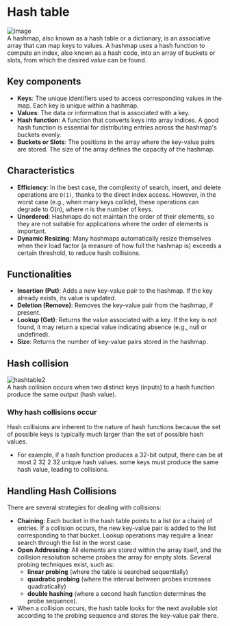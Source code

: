 # Hash table
![image](https://github.com/vacu9708/Study-records/assets/67142421/18d449db-794e-41d5-b3a4-89d2e7d3ba4a)<br>
A hashmap, also known as a hash table or a dictionary, is an associative array that can map keys to values. A hashmap uses a hash function to compute an index, also known as a hash code, into an array of buckets or slots, from which the desired value can be found.

## Key components
- **Keys**: The unique identifiers used to access corresponding values in the map. Each key is unique within a hashmap.
- **Values**: The data or information that is associated with a key.
- **Hash function**: A function that converts keys into array indices. A good hash function is essential for distributing entries across the hashmap's buckets evenly.
- **Buckets or Slots**: The positions in the array where the key-value pairs are stored. The size of the array defines the capacity of the hashmap.

## Characteristics
- **Efficiency**: In the best case, the complexity of search, insert, and delete operations are `O(1)`, thanks to the direct index access. However, in the worst case (e.g., when many keys collide), these operations can degrade to O(n), where n is the number of keys.
- **Unordered**: Hashmaps do not maintain the order of their elements, so they are not suitable for applications where the order of elements is important.
- **Dynamic Resizing**: Many hashmaps automatically resize themselves when their load factor (a measure of how full the hashmap is) exceeds a certain threshold, to reduce hash collisions.

## Functionalities
- **Insertion (Put)**: Adds a new key-value pair to the hashmap. If the key already exists, its value is updated.
- **Deletion (Remove)**: Removes the key-value pair from the hashmap, if present.
- **Lookup (Get)**: Returns the value associated with a key. If the key is not found, it may return a special value indicating absence (e.g., null or undefined).
- **Size**: Returns the number of key-value pairs stored in the hashmap.

## Hash collision
![hashtable2](https://user-images.githubusercontent.com/67142421/148845229-92e74e37-9e50-42db-91cb-c1f49d493891.png)<br>
A hash collision occurs when two distinct keys (inputs) to a hash function produce the same output (hash value).<br>
### Why hash collisions occur
Hash collisions are inherent to the nature of hash functions because the set of possible keys is typically much larger than the set of possible hash values.<br>
- For example, if a hash function produces a 32-bit output, there can be at most 2 32 2 32 unique hash values. some keys must produce the same hash value, leading to collisions.

## Handling Hash Collisions
There are several strategies for dealing with collisions:
- **Chaining**: Each bucket in the hash table points to a list (or a chain) of entries. If a collision occurs, the new key-value pair is added to the list corresponding to that bucket. Lookup operations may require a linear search through the list in the worst case.
- **Open Addressing**: All elements are stored within the array itself, and the collision resolution scheme probes the array for empty slots. Several probing techniques exist, such as:
  - **linear probing** (where the table is searched sequentially)
  - **quadratic probing** (where the interval between probes increases quadratically)
  - **double hashing** (where a second hash function determines the probe sequence).
- When a collision occurs, the hash table looks for the next available slot according to the probing sequence and stores the key-value pair there.
